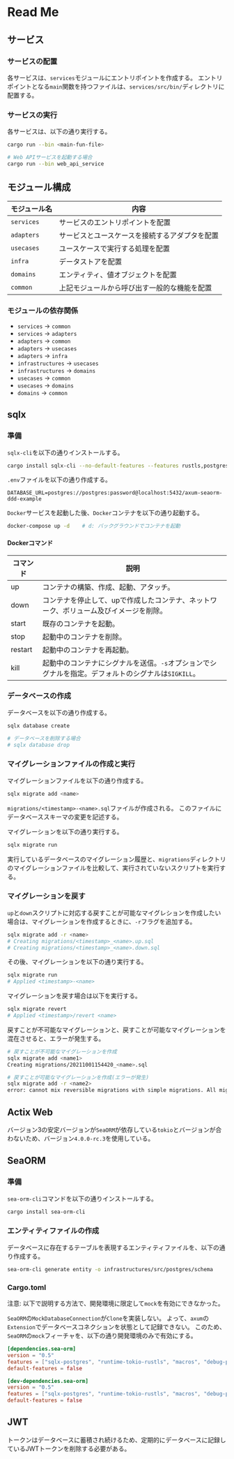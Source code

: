 # Read Me

## サービス

### サービスの配置

各サービスは、`services`モジュールにエントリポイントを作成する。
エントリポイントとなる`main`関数を持つファイルは、`services/src/bin/`ディレクトリに配置する。

### サービスの実行

各サービスは、以下の通り実行する。

```bash
cargo run --bin <main-fun-file>

# Web APIサービスを起動する場合
cargo run --bin web_api_service
```

## モジュール構成

| モジュール名 | 内容                                           |
| ------------ | ---------------------------------------------- |
| `services`   | サービスのエントリポイントを配置               |
| `adapters`   | サービスとユースケースを接続するアダプタを配置 |
| `usecases`   | ユースケースで実行する処理を配置               |
| `infra`      | データストアを配置                             |
| `domains`    | エンティティ、値オブジェクトを配置             |
| `common`     | 上記モジュールから呼び出す一般的な機能を配置   |

### モジュールの依存関係

* `services` -> `common`
* `services` -> `adapters`
* `adapters` -> `common`
* `adapters` -> `usecases`
* `adapters` -> `infra`
* `infrastructures` -> `usecases`
* `infrastructures` -> `domains`
* `usecases` -> `common`
* `usecases` -> `domains`
* `domains` -> `common`

## sqlx

### 準備

`sqlx-cli`を以下の通りインストールする。

```bash
cargo install sqlx-cli --no-default-features --features rustls,postgres
```

`.env`ファイルを以下の通り作成する。

```text
DATABASE_URL=postgres://postgres:password@localhost:5432/axum-seaorm-ddd-example
```

`Docker`サービスを起動した後、`Docker`コンテナを以下の通り起動する。

```bash
docker-compose up -d    # d: バックグラウンドでコンテナを起動
```

#### Dockerコマンド

| コマンド | 説明                                                                                                |
| -------- | --------------------------------------------------------------------------------------------------- |
| up       | コンテナの構築、作成、起動、アタッチ。                                                              |
| down     | コンテナを停止して、upで作成したコンテナ、ネットワーク、ボリューム及びイメージを削除。              |
| start    | 既存のコンテナを起動。                                                                              |
| stop     | 起動中のコンテナを削除。                                                                            |
| restart  | 起動中のコンテナを再起動。                                                                          |
| kill     | 起動中のコンテナにシグナルを送信。`-s`オプションでシグナルを指定。デフォルトのシグナルは`SIGKILL`。 |

### データベースの作成

データベースを以下の通り作成する。

```bash
sqlx database create

# データベースを削除する場合
# sqlx database drop
```

### マイグレーションファイルの作成と実行

マイグレーションファイルを以下の通り作成する。

```bash
sqlx migrate add <name>
```

`migrations/<timestamp>-<name>.sql`ファイルが作成される。
このファイルにデータベーススキーマの変更を記述する。

マイグレーションを以下の通り実行する。

```bash
sqlx migrate run
```

実行しているデータベースのマイグレーション履歴と、`migrations`ディレクトリのマイグレーションファイルを比較して、実行されていないスクリプトを実行する。

### マイグレーションを戻す

`up`と`down`スクリプトに対応する戻すことが可能なマイグレションを作成したい場合は、マイグレーションを作成するときに、`-r`フラグを追加する。

```bash
sqlx migrate add -r <name>
# Creating migrations/<timestamp>_<name>.up.sql
# Creating migrations/<timestamp>_<name>.down.sql
```

その後、マイグレーションを以下の通り実行する。

```bash
sqlx migrate run
# Applied <timestamp>-<name>
```

マイグレーションを戻す場合は以下を実行する。

```bash
sqlx migrate revert
# Applied <timestamp>/revert <name>
```

戻すことが不可能なマイグレーションと、戻すことが可能なマイグレーションを混在させると、エラーが発生する。

```bash
# 戻すことが不可能なマイグレーションを作成
sqlx migrate add <name1>
Creating migrations/20211001154420_<name>.sql

# 戻すことが可能なマイグレーションを作成(エラーが発生)
sqlx migrate add -r <name2>
error: cannot mix reversible migrations with simple migrations. All migrations should be reversible or simple migrations
```
## Actix Web

バージョン3の安定バージョンが`SeaORM`が依存している`tokio`とバージョンが合わないため、バージョン`4.0.0-rc.3`を使用している。

## SeaORM

### 準備

`sea-orm-cli`コマンドを以下の通りインストールする。

```bash
cargo install sea-orm-cli
```

### エンティティファイルの作成

データベースに存在するテーブルを表現するエンティティファイルを、以下の通り作成する。

```bash
sea-orm-cli generate entity -o infrastructures/src/postgres/schema
```

### Cargo.toml

注意: 以下で説明する方法で、開発環境に限定して`mock`を有効にできなかった。

`SeaORM`の`MockDatabaseConnection`が`Clone`を実装しない。
よって、`axum`の`Extension`でデータベースコネクションを状態として記録できない。
このため、`SeaORM`の`mock`フィーチャを、以下の通り開発環境のみで有効にする。

```toml
[dependencies.sea-orm]
version = "0.5"
features = ["sqlx-postgres", "runtime-tokio-rustls", "macros", "debug-print"]
default-features = false

[dev-dependencies.sea-orm]
version = "0.5"
features = ["sqlx-postgres", "runtime-tokio-rustls", "macros", "debug-print", "mock"]
default-features = false
```

## JWT

トークンはデータベースに蓄積され続けるため、定期的にデータベースに記録しているJWTトークンを削除する必要がある。
